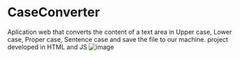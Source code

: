# CaseConverter
Aplication web that converts the content of a text area in Upper case, Lower case, Proper case, Sentence case and save the file to our machine. project developed in HTML and JS
![image](https://user-images.githubusercontent.com/73356704/179433257-325a0282-7302-49f5-9e3c-9e91d11406a7.png)
